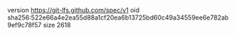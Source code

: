 version https://git-lfs.github.com/spec/v1
oid sha256:522e66a4e2ea55d88a1cf20ea6b13725bd60c49a34559ee6e782ab9ef9c78f57
size 2618
